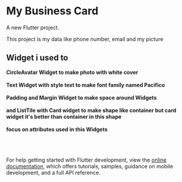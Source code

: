 # My Business Card 

A new Flutter project.

This project is my data like phone number, email and my picture


## Widget i used to 
<b>
CircleAvatar Widget to make photo with white cover <br><br>
Text Widget with style text to make font family named Pacifico <br><br>
Padding and Margin Widget to make space around Widgets<br><br>
and ListTile with Card widget to make shape like container but card widget it's better than container in this shape<br><br>
focus on attributes used in this Widgets <br><br>
</b>
<br><br>

For help getting started with Flutter development, view the
[online documentation](https://docs.flutter.dev/), which offers tutorials,
samples, guidance on mobile development, and a full API reference.
